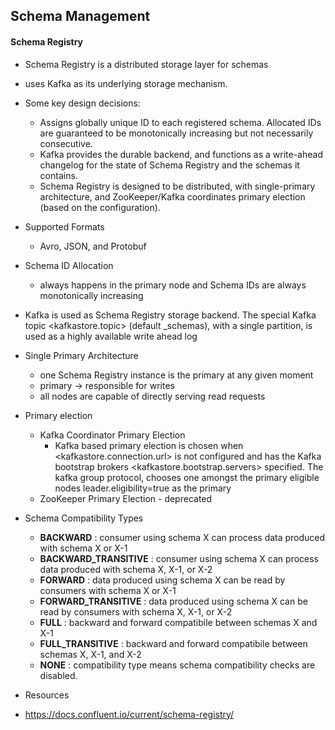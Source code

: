 ## Schema Management

#### Schema Registry
- Schema Registry is a distributed storage layer for schemas
- uses Kafka as its underlying storage mechanism.
- Some key design decisions:
  - Assigns globally unique ID to each registered schema. Allocated IDs are guaranteed to be monotonically increasing but not necessarily consecutive.
  - Kafka provides the durable backend, and functions as a write-ahead changelog for the state of Schema Registry and the schemas it contains.
  - Schema Registry is designed to be distributed, with single-primary architecture, and ZooKeeper/Kafka coordinates primary election (based on the configuration).
- Supported Formats
  - Avro, JSON, and Protobuf
- Schema ID Allocation  
  - always happens in the primary node and Schema IDs are always monotonically increasing
- Kafka is used as Schema Registry storage backend. The special Kafka topic <kafkastore.topic> (default _schemas), with a single partition, is used as a highly available write ahead log
- Single Primary Architecture
  - one Schema Registry instance is the primary at any given moment
  - primary  -> responsible for writes
  - all nodes are capable of directly serving read requests

- Primary election
  - Kafka Coordinator Primary Election
    - Kafka based primary election is chosen when <kafkastore.connection.url> is not configured and has the Kafka bootstrap brokers <kafkastore.bootstrap.servers> specified. The kafka group protocol, chooses one amongst the primary eligible nodes leader.eligibility=true as the primary
  - ZooKeeper Primary Election - deprecated

- Schema Compatibility Types
  - **BACKWARD** : consumer using schema X can process data produced with schema X or X-1
  - **BACKWARD_TRANSITIVE** : consumer using schema X can process data produced with schema X, X-1, or X-2
  - **FORWARD** : data produced using schema X can be read by consumers with schema X or X-1
  - **FORWARD_TRANSITIVE** : data produced using schema X can be read by consumers with schema X, X-1, or X-2
  - **FULL** : backward and forward compatibile between schemas X and X-1
  - **FULL_TRANSITIVE** : backward and forward compatibile between schemas X, X-1, and X-2
  - **NONE** : compatibility type means schema compatibility checks are disabled.

- Resources
 - https://docs.confluent.io/current/schema-registry/
